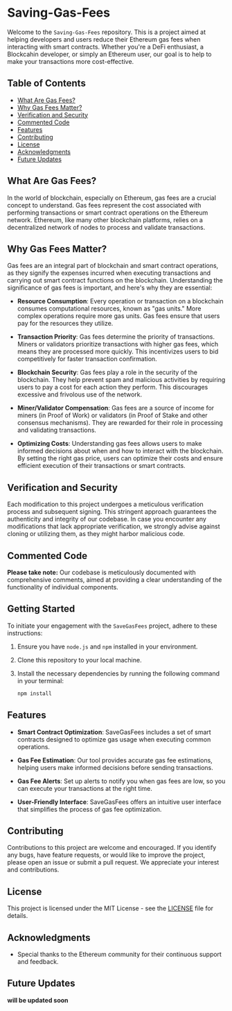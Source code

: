 # Saving-Gas-Fees

Welcome to the `Saving-Gas-Fees` repository. This is a project aimed at helping developers and users reduce their Ethereum gas fees when interacting with smart contracts. Whether you're a DeFi enthusiast, a Blockcahin developer, or simply an Ethereum user, our goal is to help to make your transactions more cost-effective.

## Table of Contents

- [What Are Gas Fees?](#what-are-gas-fees)
- [Why Gas Fees Matter?](#why-gas-fees-matter)
- [Verification and Security](#verification-and-security)
- [Commented Code](#commented-code)
- [Features](#features)
- [Contributing](#contributing)
- [License](#license)
- [Acknowledgments](#acknowledgments)
- [Future Updates](#future-updates)


## What Are Gas Fees?

In the world of blockchain, especially on Ethereum, gas fees are a crucial concept to understand. Gas fees represent the cost associated with performing transactions or smart contract operations on the Ethereum network. Ethereum, like many other blockchain platforms, relies on a decentralized network of nodes to process and validate transactions.

## Why Gas Fees Matter?

Gas fees are an integral part of blockchain and smart contract operations, as they signify the expenses incurred when executing transactions and carrying out smart contract functions on the blockchain. Understanding the significance of gas fees is important, and here's why they are essential:

- **Resource Consumption**: Every operation or transaction on a blockchain consumes computational resources, known as "gas units." More complex operations require more gas units. Gas fees ensure that users pay for the resources they utilize.

- **Transaction Priority**: Gas fees determine the priority of transactions. Miners or validators prioritize transactions with higher gas fees, which means they are processed more quickly. This incentivizes users to bid competitively for faster transaction confirmation.

- **Blockchain Security**: Gas fees play a role in the security of the blockchain. They help prevent spam and malicious activities by requiring users to pay a cost for each action they perform. This discourages excessive and frivolous use of the network.

- **Miner/Validator Compensation**: Gas fees are a source of income for miners (in Proof of Work) or validators (in Proof of Stake and other consensus mechanisms). They are rewarded for their role in processing and validating transactions.

- **Optimizing Costs**: Understanding gas fees allows users to make informed decisions about when and how to interact with the blockchain. By setting the right gas price, users can optimize their costs and ensure efficient execution of their transactions or smart contracts.

## Verification and Security

Each modification to this project undergoes a meticulous verification process and subsequent signing. This stringent approach guarantees the authenticity and integrity of our codebase. In case you encounter any modifications that lack appropriate verification, we strongly advise against cloning or utilizing them, as they might harbor malicious code.

## Commented Code

**Please take note:** Our codebase is meticulously documented with comprehensive comments, aimed at providing a clear understanding of the functionality of individual components.

## Getting Started

To initiate your engagement with the `SaveGasFees` project, adhere to these instructions:

1. Ensure you have `node.js` and `npm` installed in your environment.

2. Clone this repository to your local machine.

3. Install the necessary dependencies by running the following command in your terminal:

   ```bash
   npm install
   ```
## Features

- **Smart Contract Optimization**: SaveGasFees includes a set of smart contracts designed to optimize gas usage when executing common operations.

- **Gas Fee Estimation**: Our tool provides accurate gas fee estimations, helping users make informed decisions before sending transactions.

- **Gas Fee Alerts**: Set up alerts to notify you when gas fees are low, so you can execute your transactions at the right time.

- **User-Friendly Interface**: SaveGasFees offers an intuitive user interface that simplifies the process of gas fee optimization.

## Contributing

Contributions to this project are welcome and encouraged. If you identify any bugs, have feature requests, or would like to improve the project, please open an issue or submit a pull request. We appreciate your interest and contributions.

## License

This project is licensed under the MIT License - see the [LICENSE](LICENSE) file for details.

## Acknowledgments

- Special thanks to the Ethereum community for their continuous support and feedback.

## Future Updates

**will be updated soon**
